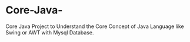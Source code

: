 # Core-Java-
Core Java Project to Understand the Core Concept of Java Language like Swing or AWT with Mysql Database.
